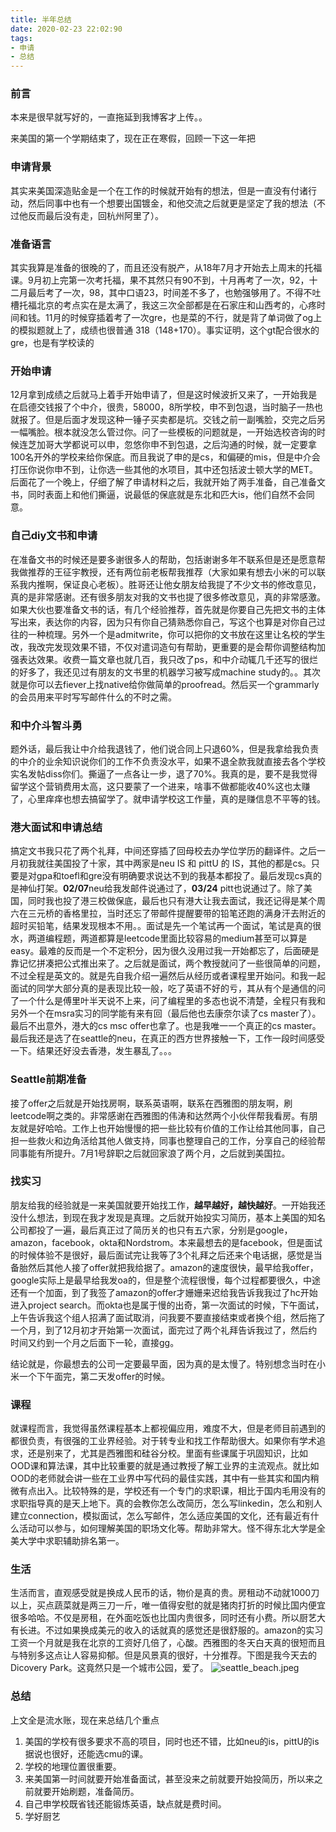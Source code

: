 ```yaml
---
title: 半年总结
date: 2020-02-23 22:02:90
tags:
- 申请
- 总结
---
```


### 前言

本来是很早就写好的，一直拖延到我博客才上传。。

来美国的第一个学期结束了，现在正在寒假，回顾一下这一年把


### 申请背景
其实来美国深造贴金是一个在工作的时候就开始有的想法，但是一直没有付诸行动，然后同事中也有一个想要出国镀金，和他交流之后就更是坚定了我的想法（不过他反而最后没有走，回杭州阿里了）。

### 准备语言
其实我算是准备的很晚的了，而且还没有脱产，从18年7月才开始去上周末的托福课。9月初上完第一次考托福，果不其然只有90不到，十月再考了一次，92，十二月最后考了一次，98，其中口语23，时间差不多了，也勉强够用了。不得不吐槽托福北京的考点实在是太满了，我这三次全部都是在石家庄和山西考的，心疼时间和钱。11月的时候穿插着考了一次gre，也是菜的不行，就是背了单词做了og上的模拟题就上了，成绩也很普通 318（148+170）。事实证明，这个gt配合很水的gre，也是有学校读的

### 开始申请
12月拿到成绩之后就马上着手开始申请了，但是这时候波折又来了，一开始我是在启德交钱报了个中介，很贵，58000，8所学校，申不到包退，当时脑子一热也就报了。但是后面才发现这种一锤子买卖都是坑。交钱之前一副嘴脸，交完之后另一幅嘴脸。根本就没怎么管过你。问了一些模板的问题就是，一开始选校咨询的时候连芝加哥大学都说可以申，忽悠你申不到包退，之后沟通的时候，就一定要拿100名开外的学校来给你保底。而且我说了申的是cs，和偏硬的mis，但是中介会打压你说你申不到，让你选一些其他的水项目，其中还包括波士顿大学的MET。后面花了一个晚上，仔细了解了申请材料之后，我就开始了两手准备，自己准备文书，同时表面上和他们撕逼，说最低的保底就是东北和匹大is，他们自然不会同意。

### 自己diy文书和申请
在准备文书的时候还是要多谢很多人的帮助，包括谢谢多年不联系但是还是愿意帮我做推荐的王征宇教授，还有两位前老板帮我推荐（大家如果有想去小米的可以联系我内推啊，保证良心老板）。胜哥还让他女朋友给我提了不少文书的修改意见，真的是非常感谢。还有很多朋友对我的文书也提了很多修改意见，真的非常感激。如果大伙也要准备文书的话，有几个经验推荐，首先就是你要自己先把文书的主体写出来，表达你的内容，因为只有你自己猜熟悉你自己，写这个也算是对你自己过往的一种梳理。另外一个是admitwrite，你可以把你的文书放在这里让名校的学生改，我改完发现效果不错，不仅对遣词造句有帮助，更重要的是会帮你调整结构加强表达效果。收费一篇文章也就几百，我只改了ps，和中介动辄几千还写的很烂的好多了，我还见过有朋友的文书里的机器学习被写成machine study的。。其次就是你可以去fiever上找native给你做简单的proofread。然后买一个grammarly的会员用来平时写写邮件什么的不时之需。


### 和中介斗智斗勇
题外话，最后我让中介给我退钱了，他们说合同上只退60%，但是我拿给我负责的中介的业余知识说你们的工作不负责没水平，如果不退全款我就直接去各个学校实名发帖diss你们。撕逼了一点各让一步，退了70%。我真的是，要不是我觉得留学这个营销费用太高，这只要蒙了一个进来，啥事不做都能收40%这也太赚了，心里痒痒也想去搞留学了。就申请学校这工作量，真的是赚信息不平等的钱。

### 港大面试和申请总结
搞定文书我只花了两个礼拜，中间还穿插了回母校去办学位学历的翻译件。之后一月初我就往美国投了十家，其中两家是neu IS 和 pittU 的 IS，其他的都是cs。只要是对gpa和toefl和gre没有明确要求说达不到的我基本都投了。最后发现cs真的是神仙打架。**02/07**neu给我发邮件说通过了，**03/24** pitt也说通过了。除了美国，同时我也投了港三校做保底，最后也只有港大让我去面试，我还记得是某个周六在三元桥的香格里拉，当时还忘了带邮件提醒要带的铅笔还跑的满身汗去附近的超时买铅笔，结果发现根本不用。。面试是先一个笔试再一个面试，笔试是真的很水，两道编程题，两道都算是leetcode里面比较容易的medium甚至可以算是easy。最难的反而是一个不定积分，因为很久没用过我一开始都忘了，后面硬是靠记忆拼凑把公式推出来了。之后就是面试，两个教授就问了一些很简单的问题，不过全程是英文的。就是先自我介绍一遍然后从经历或者课程里开始问。和我一起面试的同学大部分真的是表现比较一般，吃了英语不好的亏，其从有个是通信的问了一个什么是傅里叶半天说不上来，问了编程里的多态也说不清楚，全程只有我和另外一个在msra实习的同学能有来有回（最后他也去康奈尔读了cs master了）。最后不出意外，港大的cs msc offer也拿了。也是我唯一一个真正的cs master。最后我还是选了在seattle的neu，在真正的西方世界接触一下，工作一段时间感受一下。结果还好没去香港，发生暴乱了。。。

### Seattle前期准备
接了offer之后就是开始找房啊，联系英语啊，联系在西雅图的朋友啊，刷leetcode啊之类的。非常感谢在西雅图的伟涛和达然两个小伙伴帮我看房。有朋友就是好哈哈。工作上也开始慢慢的把一些比较有价值的工作让给其他同事，自己担一些救火和边角活给其他人做支持，同事也整理自己的工作，分享自己的经验帮同事能有所提升。7月1号辞职之后就回家浪了两个月，之后就到美国拉。

### 找实习
朋友给我的经验就是一来美国就要开始找工作，**越早越好，越快越好**。一开始我还没什么想法，到现在我才发现是真理。之后就开始投实习简历，基本上美国的知名公司都投了一遍，最后真正过了简历关的也只有五六家，分别是google，amazon，facebook，okta和Nordstrom。本来最想去的是facebook，但是面试的时候体验不是很好，最后面试完让我等了3个礼拜之后还来个电话据，感觉是当备胎然后其他人接了offer就把我给据了。amazon的速度很快，最早给我offer，google实际上是最早给我发oa的，但是整个流程很慢，每个过程都要很久，中途还有一个加面，到了我签了amazon的offer才姗姗来迟给我告诉我我过了hc开始进入project search。而okta也是属于慢的出奇，第一次面试的时候，下午面试，上午告诉我这个组人招满了面试取消，问我要不要直接结束或者换个组，然后拖了一个月，到了12月初才开始第一次面试，面完过了两个礼拜告诉我过了，然后约时间又约到一个月之后面下一轮，直接gg。

结论就是，你最想去的公司一定要最早面，因为真的是太慢了。特别想念当时在小米一个下午面完，第二天发offer的时候。


### 课程
就课程而言，我觉得虽然课程基本上都视偏应用，难度不大，但是老师目前遇到的都很负责，有很强的工业界经验。对于转专业和找工作帮助很大。如果你有学术追求，还是别来了，尤其是西雅图和硅谷分校。里面有些课属于巩固知识，比如OOD课和算法课，其中比较重要的就是通过教授了解工业界的主流观点。就比如OOD的老师就会讲一些在工业界中写代码的最佳实践，其中有一些其实和国内稍微有点出入。比较特殊的是，学校还有一个专门的求职课，相比于国内毛用没有的求职指导真的是天上地下。真的会教你怎么改简历，怎么写linkedin，怎么和别人建立connection，模拟面试，怎么写邮件，怎么适应美国的文化，还有最近有什么活动可以参与，如何理解美国的职场文化等。帮助非常大。怪不得东北大学是全美大学中求职辅助排名第一。


### 生活
生活而言，直观感受就是换成人民币的话，物价是真的贵。房租动不动就1000刀以上，买点蔬菜就是两三刀一斤，唯一值得安慰的就是猪肉打折的时候比国内便宜很多哈哈。不仅是房租，在外面吃饭也比国内贵很多，同时还有小费。所以厨艺大有长进。不过如果换成美元的收入的话就真的感觉还是很舒服的。amazon的实习工资一个月就是我在北京的工资好几倍了，心酸。西雅图的冬天白天真的很短而且与特别多这点让人容易抑郁。但是风景真的很好，十分推荐。下图是我今天去的Dicovery Park。这竟然只是一个城市公园，爱了。
![seattle_beach.jpeg](https://bates-hu-blog-1256120017.cos.ap-shanghai.myqcloud.com/undefinedseattle_beach.jpeg)


### 总结

上文全是流水账，现在来总结几个重点

1. 美国的学校有很多要求不高的项目，同时也还不错，比如neu的is，pittU的is据说也很好，还能选cmu的课。
2. 学校的地理位置很重要。
3. 来美国第一时间就要开始准备面试，甚至没来之前就要开始投简历，所以来之前就要开始刷题，准备简历。
4. 自己申学校既省钱还能锻炼英语，缺点就是费时间。
5. 学好厨艺
